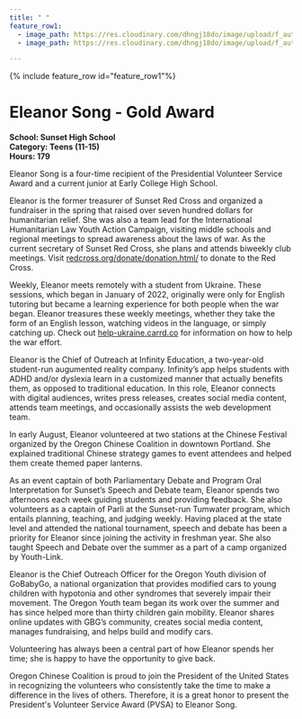 ```yaml
---
title: " "
feature_row1:
  - image_path: https://res.cloudinary.com/dhngj18do/image/upload/f_auto,q_auto/v1/images/pvsa/2023_Eleanor_Song
  - image_path: https://res.cloudinary.com/dhngj18do/image/upload/f_auto,q_auto/v1/images/activities/year_2023

---
```


{% include feature_row id="feature_row1"%}

# Eleanor Song - Gold Award

**School: Sunset High School**  
**Category: Teens (11-15)**  
**Hours: 179**  

Eleanor Song is a four-time recipient of the Presidential Volunteer Service Award and a current junior at Early College High School.

Eleanor is the former treasurer of Sunset Red Cross and organized a fundraiser in the spring that raised over seven hundred dollars for humanitarian relief. She was also a team lead for the International Humanitarian Law Youth Action Campaign, visiting middle schools and regional meetings to spread awareness about the laws of war. As the current secretary of Sunset Red Cross, she plans and attends biweekly club meetings. Visit [redcross.org/donate/donation.html/](redcross.org/donate/donation.html/) to donate to the Red Cross.

Weekly, Eleanor meets remotely with a student from Ukraine. These sessions, which began in January of 2022, originally were only for English tutoring but became a learning experience for both people when the war began. Eleanor treasures these weekly meetings, whether they take the form of an English lesson, watching videos in the language, or simply catching up. Check out [help-ukraine.carrd.co](redcross.org/donate/donation.html/) for information on how to help the war effort.

Eleanor is the Chief of Outreach at Infinity Education, a two-year-old student-run augumented reality company. Infinity’s app helps students with ADHD and/or dyslexia learn in a customized manner that actually benefits them, as opposed to traditional education. In this role, Eleanor connects with digital audiences, writes press releases, creates social media content, attends team meetings, and occasionally assists the web development team.

In early August, Eleanor volunteered at two stations at the Chinese Festival organized by the Oregon Chinese Coalition in downtown Portland. She explained traditional Chinese strategy games to event attendees and helped them create themed paper lanterns.

As an event captain of both Parliamentary Debate and Program Oral Interpretation for Sunset’s Speech and Debate team, Eleanor spends two afternoons each week guiding students and providing feedback. She also volunteers as a captain of Parli at the Sunset-run Tumwater program, which entails planning, teaching, and judging weekly. Having placed at the state level and attended the national tournament, speech and debate has been a priority for Eleanor since joining the activity in freshman year. She also taught Speech and Debate over the summer as a part of a camp organized by Youth-Link.

Eleanor is the Chief Outreach Officer for the Oregon Youth division of GoBabyGo, a national organization that provides modified cars to young children with hypotonia and other syndromes that severely impair their movement. The Oregon Youth team began its work over the summer and has since helped more than thirty children gain mobility. Eleanor shares online updates with GBG’s community, creates social media content, manages fundraising, and helps build and modify cars.

Volunteering has always been a central part of how Eleanor spends her time; she is happy to have the opportunity to give back.


Oregon Chinese Coalition is proud to join the President of the United States in recognizing the volunteers who consistently take the time to make a difference in the lives of others. Therefore, it is a great honor to present the President's Volunteer Service Award (PVSA) to Eleanor Song.
